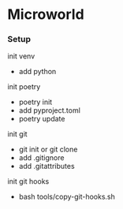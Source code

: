 # Microworld


### Setup
init venv
  * add python

init poetry
  * poetry init
  * add pyproject.toml
  * poetry update

init git
  * git init or git clone
  * add .gitignore
  * add .gitattributes

init git hooks
  * bash tools/copy-git-hooks.sh
